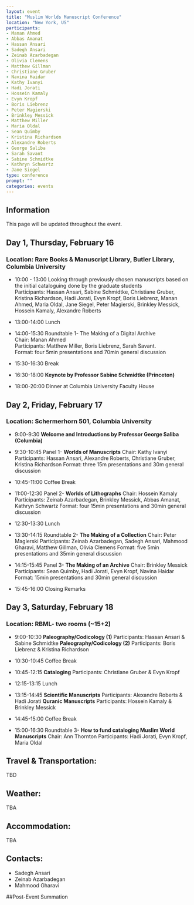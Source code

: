 ```yaml
---
layout: event
title: "Muslim Worlds Manuscript Conference"
location: "New York, US"
participants:
- Manan Ahmed
- Abbas Amanat
- Hassan Ansari
- Sadegh Ansari
- Zeinab Azarbadegan
- Olivia Clemens
- Matthew Gillman
- Christiane Gruber
- Navina Haidar
- Kathy Ivanyi	
- Hadi Jorati
- Hossein Kamaly
- Evyn Kropf
- Boris Liebrenz
- Peter Magierski
- Brinkley Messick
- Matthew Miller
- Maria Oldal
- Sean Quimby
- Kristina Richardson
- Alexandre Roberts
- George Saliba
- Sarah Savant
- Sabine Schmidtke
- Kathryn Schwartz
- Jane Siegel
type: conference
prompt: ""
categories: events
---
```


## Information

This page will be updated throughout the event.


## Day 1, Thursday, February 16 
### Location: Rare Books & Manuscript Library, Butler Library, Columbia University

* 10:00 - 13:00 Looking through previously chosen manuscripts based on the initial cataloguing done by the graduate students  
Participants: Hassan Ansari, Sabine Schmidtke, Christiane Gruber, Kristina Richardson, Hadi Jorati, Evyn Kropf, Boris Liebrenz, Manan Ahmed, Maria Oldal, Jane Siegel, Peter Magierski, Brinkley Messick, Hossein Kamaly, Alexandre Roberts

* 13:00-14:00	Lunch

* 14:00-15:30	Roundtable 1- The Making of a Digital Archive  
Chair: Manan Ahmed  
Participants: Matthew Miller, Boris Liebrenz, Sarah Savant.  
Format: four 5min presentations and 70min general discussion

* 15:30-16:30	Break

* 16:30-18:00	**Keynote by Professor Sabine Schmidtke (Princeton)**

* 18:00-20:00	Dinner at Columbia University Faculty House


## Day 2, Friday, February 17
### Location: Schermerhorn 501, Columbia University

* 9:00-9:30	**Welcome and Introductions by Professor George Saliba (Columbia)**

* 9:30-10:45	Panel 1- **Worlds of Manuscripts**
Chair: Kathy Ivanyi
Participants: Hassan Ansari, Alexandre Roberts, Christiane Gruber, Kristina Richardson
Format: three 15m presentations and 30m general discussion

* 10:45-11:00	Coffee Break

* 11:00-12:30	Panel 2- **Worlds of Lithographs**
Chair: Hossein Kamaly
Participants: Zeinab Azarbadegan, Brinkley Messick, Abbas Amanat, Kathryn Schwartz
Format: four 15min presentations and 30min general discussion

* 12:30-13:30	Lunch

* 13:30-14:15	Roundtable 2- **The Making of a Collection**
Chair: Peter Magierski
Participants: Zeinab Azarbadegan, Sadegh Ansari, Mahmood Gharavi, Matthew Gillman, Olivia Clemens
Format: five 5min presentations and 35min general discussion

* 14:15-15:45	Panel 3- **The Making of an Archive**
Chair: Brinkley Messick
Participants: Sean Quimby, Hadi Jorati, Evyn Kropf, Navina Haidar
Format: 15min presentations and 30min general discussion

* 15:45-16:00	Closing Remarks
		
## Day 3, Saturday, February 18
### Location: RBML- two rooms (~15+2)

* 9:00-10:30	**Paleography/Codicology (1)**
Participants: Hassan Ansari & Sabine Schmidtke
**Paleography/Codicology (2)**
Participants: Boris Liebrenz & Kristina Richardson

* 10:30-10:45	Coffee Break

* 10:45-12:15	**Cataloging**
Participants: Christiane Gruber & Evyn Kropf

* 12:15-13:15	Lunch

* 13:15-14:45	**Scientific Manuscripts** 
Participants: Alexandre Roberts & Hadi Jorati
**Quranic Manuscripts**
Participants: Hossein Kamaly & Brinkley Messick

* 14:45-15:00	Coffee Break

* 15:00-16:30	Roundtable 3- **How to fund cataloging Muslim World Manuscripts**
Chair: Ann Thornton
Participants: Hadi Jorati, Evyn Kropf, Maria Oldal


## Travel & Transportation:
TBD

## Weather:
TBA

## Accommodation:
TBA

## Contacts:
* Sadegh Ansari 
* Zeinab Azarbadegan
* Mahmood Gharavi

##Post-Event Summation
